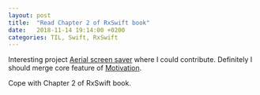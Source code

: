 ```yaml
---
layout: post
title:  "Read Chapter 2 of RxSwift book"
date:   2018-11-14 19:14:00 +0200
categories: TIL, Swift, RxSwift
---
```

Interesting project [Aerial screen saver](https://github.com/JohnCoates/Aerial) where I could contribute. Definitely I should merge core feature of [Motivation](https://github.com/soffes/Motivation).

Cope with Chapter 2 of RxSwift book.

